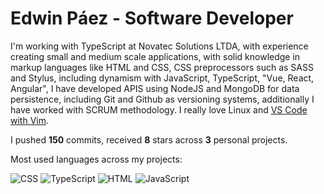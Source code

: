 # Edwin Páez - Software Developer
I'm working with TypeScript at Novatec Solutions LTDA, with experience creating small and medium scale applications, with solid knowledge in markup languages like HTML and CSS, CSS preprocessors such as SASS and Stylus, including dynamism with JavaScript, TypeScript, "Vue, React, Angular", I have developed APIS using NodeJS and MongoDB for data persistence, including Git and Github as versioning systems, additionally I have worked with SCRUM methodology. I really love Linux and [VS Code with Vim](https://gist.github.com/M8-Babbage/cbf8e9e0990d2119252ac86eab2f07e3).

I pushed **150** commits, received **8** stars across **3** personal projects.

Most used languages across my projects:

![CSS](https://img.shields.io/static/v1?style=flat-square&label=%E2%A0%80&color=555&labelColor=%23563d7c&message=CSS%EF%B8%B137.5%25)
![TypeScript](https://img.shields.io/static/v1?style=flat-square&label=%E2%A0%80&color=555&labelColor=%233178c6&message=TypeScript%EF%B8%B126.9%25)
![HTML](https://img.shields.io/static/v1?style=flat-square&label=%E2%A0%80&color=555&labelColor=%23e34c26&message=HTML%EF%B8%B123.7%25)
![JavaScript](https://img.shields.io/static/v1?style=flat-square&label=%E2%A0%80&color=555&labelColor=%23f1e05a&message=JavaScript%EF%B8%B111.7%25)
